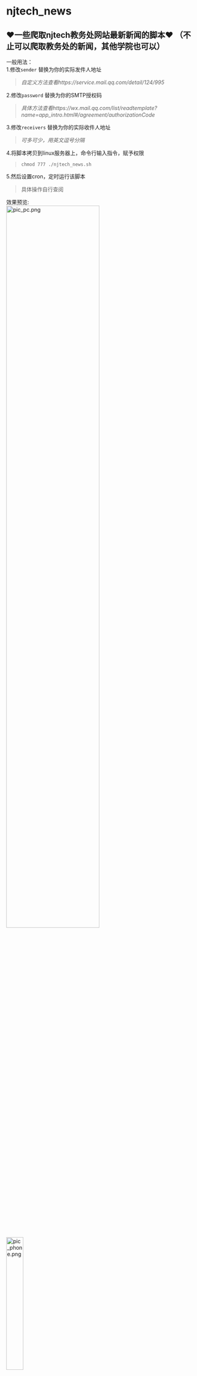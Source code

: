 # njtech_news
❤️一些爬取njtech教务处网站最新新闻的脚本❤️
（不止可以爬取教务处的新闻，其他学院也可以）
---
一般用法：<br>
1.修改`sender` 替换为你的实际发件人地址 <br> 
> *自定义方法查看https://service.mail.qq.com/detail/124/995* <br>

2.修改`password` 替换为你的SMTP授权码 <br>
> *具体方法查看https://wx.mail.qq.com/list/readtemplate?name=app_intro.html#/agreement/authorizationCode* <br>

3.修改`receivers` 替换为你的实际收件人地址 <br>
> *可多可少，用英文逗号分隔*

4.将脚本拷贝到linux服务器上，命令行输入指令，赋予权限
> `chmod 777 ./njtech_news.sh` <br>

5.然后设置cron，定时运行该脚本
> 具体操作自行查阅 <br>

效果预览: <br>
<img src="https://pic.papercrane.top/file/AgACAgUAAyEGAASGppjQAAMFZuWO2C840ldC_f63gczcvod6qekAAr7AMRtLaihXLK08XNGPP1oBAAMCAAN3AAM2BA.png" alt="pic_pc.png" width=70% /> <br>
<img src="https://pic.papercrane.top/file/AgACAgUAAyEGAASGppjQAAMGZuWO2kkTHWz4i_vBwVXw2QOGJ2YAAr_AMRtLaihXZnyEDYJ2iqEBAAMCAAN3AAM2BA.png" alt="pic_phone.png" width=30% />
